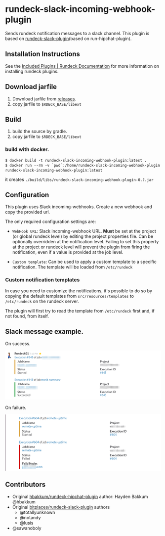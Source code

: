 rundeck-slack-incoming-webhook-plugin
======================

Sends rundeck notification messages to a slack channel.  This plugin  is based on [rundeck-slack-plugin](https://github.com/bitplaces/rundeck-slack-plugin)(based on run-hipchat-plugin).

Installation Instructions
-------------------------

See the [Included Plugins | Rundeck Documentation](http://rundeck.org/docs/plugins-user-guide/installing.html#included-plugins "Included Plugins") for more information on installing rundeck plugins.

## Download jarfile

1. Download jarfile from [releases](https://github.com/higanworks/rundeck-slack-incoming-webhook-plugin/releases).
2. copy jarfile to `$RDECK_BASE/libext`

## Build

1. build the source by gradle.
2. copy jarfile to `$RDECK_BASE/libext`

### build with docker.

```
$ docker build -t rundeck-slack-incoming-webhook-plugin:latest .
$ docker run --rm -v `pwd`:/home/rundeck-slack-incoming-webhook-plugin rundeck-slack-incoming-webhook-plugin:latest
```

it creates `./build/libs/rundeck-slack-incoming-webhook-plugin-0.?.jar`

## Configuration

This plugin uses Slack incoming-webhooks. Create a new webhook and copy the provided url.

The only required configuration settings are:

- `WebHook URL`: Slack incoming-webhook URL. **Must** be set at the project (or global rundeck level)
   by editing the project properties file. Can be optionally overridden at the notification level.
   Failing to set this property at the project or rundeck level will prevent the
   plugin from firing the notification, even if a value is provided at the job level.

- `Custom template`: Can be used to apply a custom template to a specific notification.
   The template will be loaded from `/etc/rundeck`
   
### Custom notification templates

In case you need to customize the notifications, it's possible to do so by copying the
default templates from `src/resources/templates` to `/etc/rundeck` on the rundeck server.

The plugin will first try to read the template from `/etc/rundeck` first and, if not found, from itself.

## Slack message example.

On success.

![on success](on_success.png)

On failure.

![on failure](on_failure.png)

## Contributors
*  Original [hbakkum/rundeck-hipchat-plugin](https://github.com/hbakkum/rundeck-hipchat-plugin) author: Hayden Bakkum @hbakkum
*  Original [bitplaces/rundeck-slack-plugin](https://github.com/bitplaces/rundeck-slack-plugin) authors
    *  @totallyunknown
    *  @notandy
    *  @lusis
*  @sawanoboly
